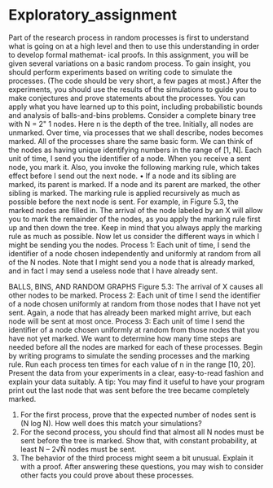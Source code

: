 # Exploratory_assignment
Part of the research process in random processes is first to understand what is going on at a high level and then to use this understanding in order to develop formal mathemat- ical proofs. In this assignment, you will be given several variations on a basic random process. To gain insight, you should perform experiments based on writing code to simulate the processes. (The code should be very short, a few pages at most.) After the experiments, you should use the results of the simulations to guide you to make conjectures and prove statements about the processes. You can apply what you have learned up to this point, including probabilistic bounds and analysis of balls-and-bins problems.
Consider a complete binary tree with N = 2" 1 nodes. Here n is the depth of the tree. Initially, all nodes are unmarked. Over time, via processes that we shall describe, nodes becomes marked.
All of the processes share the same basic form. We can think of the nodes as having unique identifying numbers in the range of [1, N]. Each unit of time, I send you the identifier of a node. When you receive a sent node, you mark it. Also, you invoke the following marking rule, which takes effect before I send out the next node.
• If a node and its sibling are marked, its parent is marked. If a node and its parent are marked, the other sibling is marked.
The marking rule is applied recursively as much as possible before the next node is sent. For example, in Figure 5.3, the marked nodes are filled in. The arrival of the node labeled by an X will allow you to mark the remainder of the nodes, as you apply the marking rule first up and then down the tree. Keep in mind that you always apply the marking rule as much as possible.
Now let us consider the different ways in which I might be sending you the nodes.
Process 1: Each unit of time, I send the identifier of a node chosen independently and uniformly at random from all of the N nodes. Note that I might send you a node that is already marked, and in fact I may send a useless node that I have already sent.

BALLS, BINS, AND RANDOM GRAPHS
Figure 5.3: The arrival of X causes all other nodes to be marked.
Process 2: Each unit of time I send the identifier of a node chosen uniformly at random from those nodes that I have not yet sent. Again, a node that has already been marked might arrive, but each node will be sent at most once.
Process 3: Each unit of time I send the identifier of a node chosen uniformly at random from those nodes that you have not yet marked.
We want to determine how many time steps are needed before all the nodes are marked for each of these processes. Begin by writing programs to simulate the sending processes and the marking rule. Run each process ten times for each value of n in the range [10, 20]. Present the data from your experiments in a clear, easy-to-read fashion and explain your data suitably. A tip: You may find it useful to have your program print out the last node that was sent before the tree became completely marked.
1. For the first process, prove that the expected number of nodes sent is (N log N). How well does this match your simulations?
2. For the second process, you should find that almost all N nodes must be sent before the tree is marked. Show that, with constant probability, at least N – 2√Ñ nodes must be sent.
3. The behavior of the third process might seem a bit unusual. Explain it with a proof. After answering these questions, you may wish to consider other facts you could prove about these processes.
